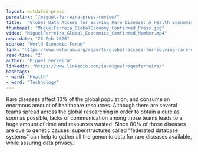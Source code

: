 ```yaml
---
layout: outdated-press
permalink: "/miguel-ferreira-press-review/"
title:  "Global Data Access for Solving Rare Disease: A Health Economics Value Framework"
thumbnail: "MiguelFerreia_GlobalEconomy_Confirmed_Press.jpg"
video: "MiguelFerreira_Global_Economics_Comfirmed_Member.mp4"
news-date: "26 Feb 2020"
source: "World Economic Forum"
link: "https://www.weforum.org/reports/global-access-for-solving-rare-disease-a-health-economics-value-framework"
read-time: "2"
author: "Miguel Ferreira"
linkedin: "https://www.linkedin.com/in/miguelroqueferreira/"
hashtags:
- word: "Health"
- word: "Technology"
---
```


Rare diseases affect 10% of the global population, and consume an enormous amount of healthcare resources. Although there are several teams spread across the global researching in order to obtain a cure as soon as possible, lacks of communication among those teams leads to a huge amount of time and resources wasted. Since 80% of those diseases are due to genetic causes, superstructures called "federated database systems" can help to gather all the genomic data for rare diseases available, while assuring data privacy.
